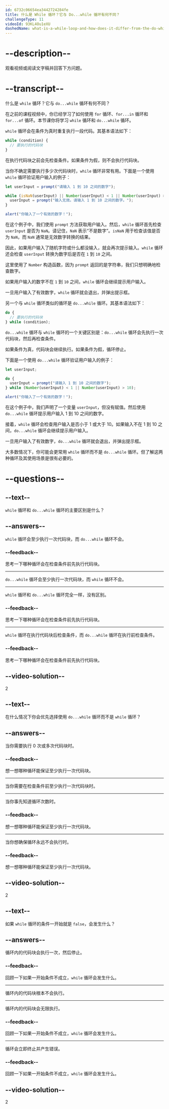 ```yaml
---
id: 6732c06654ea3442724284fe
title: 什么是 While 循环？它与 Do...while 循环有何不同？
challengeType: 11
videoId: 93KL4Ou1eXU
dashedName: what-is-a-while-loop-and-how-does-it-differ-from-the-do-while-loop
---
```


# --description--

观看视频或阅读文字稿并回答下方问题。

# --transcript--

什么是 `while` 循环？它与 `do...while` 循环有何不同？

在之前的课程视频中，你已经学习了如何使用 `for` 循环、`for...in` 循环和 `for...of` 循环。本节课你将学习 `while` 循环和 `do...while` 循环。

`while` 循环会在条件为真时重复执行一段代码。其基本语法如下：

```js
while (condition) {
  // 要执行的代码块
}
```

在执行代码块之前会先检查条件。如果条件为假，则不会执行代码块。

当你不确定需要执行多少次代码块时，`while` 循环非常有用。下面是一个使用 `while` 循环验证用户输入的例子：

```js
let userInput = prompt("请输入 1 到 10 之间的数字");

while (isNaN(userInput) || Number(userInput) < 1 || Number(userInput) > 10) {
  userInput = prompt("输入无效。请输入 1 到 10 之间的数字。");
}

alert("你输入了一个有效的数字！");
```

在这个例子中，我们使用 `prompt` 方法获取用户输入。然后，`while` 循环首先检查 `userInput` 是否为 `NaN`。请记住，`NaN` 表示“不是数字”。`isNaN` 用于检查该值是否为 `NaN`，而 `NaN` 通常是无效数字转换的结果。

因此，如果用户输入了随机字符或什么都没输入，就会再次提示输入。`while` 循环还会检查 `userInput` 转换为数字后是否在 `1` 到 `10` 之间。

这里使用了 `Number` 构造函数，因为 `prompt` 返回的是字符串，我们只想明确地检查数字。

如果用户输入的数字不在 `1` 到 `10` 之间，`while` 循环会继续提示用户输入。

一旦用户输入了有效数字，`while` 循环就会退出，并弹出提示框。

另一个与 `while` 循环类似的循环是 `do...while` 循环。其基本语法如下：

```js
do {
  // 要执行的代码块
} while (condition);
```

`do...while` 循环与 `while` 循环的一个关键区别是：`do...while` 循环会先执行一次代码块，然后再检查条件。

如果条件为真，代码块会继续执行。如果条件为假，循环停止。

下面是一个使用 `do...while` 循环验证用户输入的例子：

```js
let userInput;

do {
  userInput = prompt("请输入 1 到 10 之间的数字");
} while (Number(userInput) < 1 || Number(userInput) > 10);

alert("你输入了一个有效的数字！");
```

在这个例子中，我们声明了一个变量 `userInput`，但没有赋值。然后使用 `do...while` 循环提示用户输入 1 到 10 之间的数字。

接着，`while` 循环会检查用户输入是否小于 1 或大于 10。如果输入不在 1 到 10 之间，`do...while` 循环会继续提示用户输入。

一旦用户输入了有效数字，`do...while` 循环就会退出，并弹出提示框。

大多数情况下，你可能会更常用 `while` 循环而不是 `do...while` 循环。但了解这两种循环及其使用场景是很有必要的。

# --questions--

## --text--

`while` 循环和 `do...while` 循环的主要区别是什么？

## --answers--

`while` 循环会至少执行一次代码块，而 `do...while` 循环不会。

### --feedback--

思考一下哪种循环会在检查条件前先执行代码块。

---

`do...while` 循环会至少执行一次代码块，而 `while` 循环不会。

---

`while` 循环和 `do...while` 循环完全一样，没有区别。

### --feedback--

思考一下哪种循环会在检查条件前先执行代码块。

---

`while` 循环在执行代码块后检查条件，而 `do...while` 循环在执行前检查条件。

### --feedback--

思考一下哪种循环会在检查条件前先执行代码块。

## --video-solution--

2

## --text--

在什么情况下你会优先选择使用 `do...while` 循环而不是 `while` 循环？

## --answers--

当你需要执行 0 次或多次代码块时。

### --feedback--

想一想哪种循环能保证至少执行一次代码块。

---

当你需要在检查条件前至少执行一次代码块时。

---

当你事先知道循环次数时。

### --feedback--

想一想哪种循环能保证至少执行一次代码块。

---

当你想确保循环永远不会执行时。

### --feedback--

想一想哪种循环能保证至少执行一次代码块。

## --video-solution--

2

## --text--

如果 `while` 循环的条件一开始就是 `false`，会发生什么？

## --answers--

循环内的代码块会执行一次，然后停止。

### --feedback--

回顾一下如果一开始条件不成立，`while` 循环会发生什么。

---

循环内的代码块根本不会执行。

---

循环内的代码块会无限执行。

### --feedback--

回顾一下如果一开始条件不成立，`while` 循环会发生什么。

---

循环会立即终止并产生错误。

### --feedback--

回顾一下如果一开始条件不成立，`while` 循环会发生什么。

## --video-solution--

2

